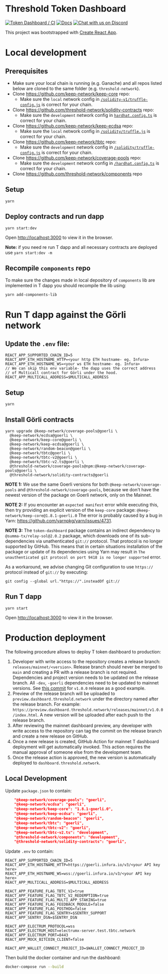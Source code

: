 # Threshold Token Dashboard

[![Token Dashboard / CI](https://github.com/threshold-network/token-dashboard/actions/workflows/dashboard-ci.yml/badge.svg?branch=main&event=push)](https://github.com/threshold-network/token-dashboard/actions/workflows/dashboard-ci.yml)
[![Docs](https://img.shields.io/badge/docs-website-green)](https://docs.threshold.network)
[![Chat with us on Discord](https://img.shields.io/badge/chat-Discord-5865f2.svg)](https://discord.gg/threshold)

This project was bootstrapped with [Create React App](https://github.com/facebook/create-react-app).

# Local development

## Prerequisites

- Make sure your local chain is running (e.g. Ganache) and all repos listed below are cloned to the same folder (e.g. `threshold-network`).
- Clone https://github.com/keep-network/keep-core repo:
  - Make sure the `local` network config in [`/solidity-v1/truffle-config.js`](https://github.com/keep-network/keep-core/blob/main/solidity-v1/truffle-config.js#L8-L11) is correct for your chain.
- Clone https://github.com/threshold-network/solidity-contracts repo:
  - Make sure the `development` network config in [`hardhat.config.ts`](https://github.com/threshold-network/solidity-contracts/blob/main/hardhat.config.ts#L42-L44) is correct for your chain.
- Clone https://github.com/keep-network/keep-ecdsa repo:
  - Make sure the `local` network config in [`/solidity/truffle.js`](https://github.com/keep-network/keep-ecdsa/blob/main/solidity/truffle.js#L30-L35) is correct for your chain.
- Clone https://github.com/keep-network/tbtc repo:
  - Make sure the `development` network config in [`/solidity/truffle-config.js`](https://github.com/keep-network/tbtc/blob/main/solidity/truffle-config.js#L54-L58) is correct for your chain.
- Clone https://github.com/keep-network/coverage-pools repo:
  - Make sure the `development` network config in [`/hardhat.config.ts`](https://github.com/keep-network/coverage-pools/blob/main/hardhat.config.ts#L37-L41) is correct for your chain.
- Clone https://github.com/threshold-network/components repo

## Setup

`yarn`

## Deploy contracts and run dapp

`yarn start:dev`

Open [http://localhost:3000](http://localhost:3000) to view it in the browser.

**Note:** if you need re run T dapp and all necessary contracts are deployed use `yarn start:dev -m`

## Recompile `components` repo

To make sure the changes made in local depository of `components` lib are implemented in T dapp you should recompile the lib using:

`yarn add-components-lib`

# Run T dapp against the Görli network

## Update the `.env` file:

```
REACT_APP_SUPPORTED_CHAIN_ID=5
REACT_APP_ETH_HOSTNAME_HTTP=<your http ETH hostname- eg. Infura>
REACT_APP_ETH_HOSTNAME_WS=<your ws ETH hostname- eg. Infura>
// We can skip this env variable- the dapp uses the correct address
// of Multicall contract for Görli under the hood.
REACT_APP_MULTICALL_ADDRESS=$MULTICALL_ADDRESS
```

## Setup

`yarn`

## Install Görli contracts

```
yarn upgrade @keep-network/coverage-pools@goerli \
  @keep-network/ecdsa@goerli \
  @keep-network/keep-core@goerli \
  @keep-network/keep-ecdsa@goerli \
  @keep-network/random-beacon@goerli \
  @keep-network/tbtc@goerli \
  @keep-network/tbtc-v2@goerli \
  @keep-network/tbtc-v2.ts@goerli \
  @threshold-network/coverage-pools@npm:@keep-network/coverage-pools@goerli \
  @threshold-network/solidity-contracts@goerli
```

**NOTE 1:** We use the same Goerli versions for both
`@keep-network/coverage-pools` and `@threshold-network/coverage-pools`, because
we don't have the newest version of the package on Goerli network, only on the
Mainnet.

**NOTE 2:** If you encounter an `expected manifest` error while executing this,
then try providing an explicit version of the `keep-core` package:
`@keep-network/keep-core@1.8.1-goerli.0`
The error is probably caused by a bug in Yarn:
https://github.com/yarnpkg/yarn/issues/4731.

**NOTE 3:** The `token-dashboard` package contains an indirect dependency to
`@summa-tx/relay-sol@2.0.2` package, which downloads one of its sub-dependencies
via unathenticated `git://` protocol. That protocol is no longer supported by
GitHub. This means that in certain situations installation of the package or
update of its dependencies using Yarn may result in `The unauthenticated git protocol on port 9418 is no longer supported` error.

As a workaround, we advise changing Git configuration to use `https://` protocol
instead of `git://` by executing:

```
git config --global url."https://".insteadOf git://
```

## Run T dapp

`yarn start`

Open [http://localhost:3000](http://localhost:3000) to view it in the browser.

# Production deployment

The following procedure allows to deploy T token dashboard to production:

1. Developer with write access to the repository creates a release branch:
   `releases/mainnet/<version>`. Release branch should never be merged to `main`
   and creating a PR with a release branch is not required.
   Dependencies and project version needs to be updated on the release branch.
   All `-dev`, `-goerli` dependencies need to be updated to mainnet versions.
   See [this commit](https://github.com/threshold-network/token-dashboard/commit/5452b68886ebc514d941a087973dfa9ac3802a7e)
   for `v1.0.0` release as a good example.
2. Preview of the release branch will be uploaded to `preview.dashboard.threshold.network`
   under the directory named after the release branch. For example:
   `https://preview.dashboard.threshold.network/releases/mainnet/v1.0.0/index.html`.
   A new version will be uploaded after each push to the release branch.
3. After reviewing the mainnet dashboard preview, any developer with write
   access to the repository can tag the commit on the release branch and create
   a new release on GitHub.
4. Once a new release is created, GitHub Action for mainnet T dashboard
   deployment will get automatically invoked. This action requires the manual
   approval of someone else from the development team.
5. Once the release action is approved, the new version is automatically
   deployed to `dashboard.threshold.network`.

## Local Development

Update `package.json` to contain:

```json
    "@keep-network/coverage-pools": "goerli",
    "@keep-network/ecdsa": "goerli",
    "@keep-network/keep-core": "1.8.1-goerli.0",
    "@keep-network/keep-ecdsa": "goerli",
    "@keep-network/random-beacon": "goerli",
    "@keep-network/tbtc": "goerli",
    "@keep-network/tbtc-v2": "goerli",
    "@keep-network/tbtc-v2.ts": "development",
    "@threshold-network/components": "development",
    "@threshold-network/solidity-contracts": "goerli",
```

Update `.env` to contain:

```
REACT_APP_SUPPORTED_CHAIN_ID=5
REACT_APP_ETH_HOSTNAME_HTTP=https://goerli.infura.io/v3/<your API key here>
REACT_APP_ETH_HOSTNAME_WS=wss://goerli.infura.io/v3/<your API key here>
REACT_APP_MULTICALL_ADDRESS=$MULTICALL_ADDRESS

REACT_APP_FEATURE_FLAG_TBTC_V2=true
REACT_APP_FEATURE_FLAG_TBTC_V2_REDEMPTION=true
REACT_APP_FEATURE_FLAG_MULTI_APP_STAKING=true
REACT_APP_FEATURE_FLAG_FEEDBACK_MODULE=false
REACT_APP_FEATURE_FLAG_POSTHOG=false
REACT_APP_FEATURE_FLAG_SENTRY=$SENTRY_SUPPORT
REACT_APP_SENTRY_DSN=$SENTRY_DSN

REACT_APP_ELECTRUM_PROTOCOL=wss
REACT_APP_ELECTRUM_HOST=electrumx-server.test.tbtc.network
REACT_APP_ELECTRUM_PORT=8443
REACT_APP_MOCK_BITCOIN_CLIENT=false

REACT_APP_WALLET_CONNECT_PROJECT_ID=$WALLET_CONNECT_PROJECT_ID
```

Then build the docker container and run the dashboard:

```bash
docker-compose run --build
```
